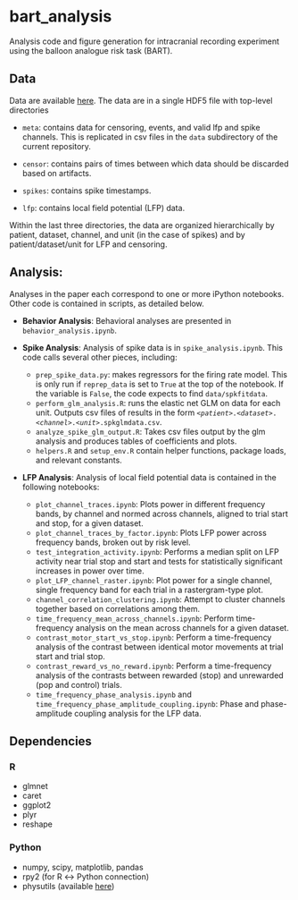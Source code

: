 # bart_analysis
Analysis code and figure generation for intracranial recording experiment using the balloon analogue risk task (BART).

## Data

Data are available [here](TBD). The data are in a single HDF5 file with top-level directories

- `meta`: contains data for censoring, events, and valid lfp and spike channels. This is replicated in csv files in the `data` subdirectory of the current repository.

- `censor`: contains pairs of times between which data should be discarded based on artifacts.

- `spikes`: contains spike timestamps.

- `lfp`: contains local field potential (LFP) data.

Within the last three directories, the data are organized hierarchically by patient, dataset, channel, and unit (in the case of spikes) and by patient/dataset/unit for LFP and censoring.

## Analysis:
Analyses in the paper each correspond to one or more iPython notebooks. Other code is contained in scripts, as detailed below.

- __Behavior Analysis__: Behavioral analyses are presented in `behavior_analysis.ipynb`. 

- __Spike Analysis__: Analysis of spike data is in `spike_analysis.ipynb`. This code calls several other pieces, including:
    - `prep_spike_data.py`: makes regressors for the firing rate model. This is only run if `reprep_data` is set to `True` at the top of the notebook. If the variable is `False`, the code expects to find `data/spkfitdata`.
    - `perform_glm_analysis.R`: runs the elastic net GLM on data for each unit. Outputs csv files of results in the form <code>&lt;<var>patient</var>&gt;.&lt;<var>dataset</var>&gt;.&lt;<var>channel</var>&gt;.&lt;<var>unit</var>&gt;.spkglmdata.csv</code>.
    - `analyze_spike_glm_output.R`: Takes csv files output by the glm analysis and produces tables of coefficients and plots.
    - `helpers.R` and `setup_env.R` contain helper functions, package loads, and relevant constants.

- __LFP Analysis__: Analysis of local field potential data is contained in the following notebooks:
    - `plot_channel_traces.ipynb`: Plots power in different frequency bands, by channel and normed across channels, aligned to trial start and stop, for a given dataset.
    - `plot_channel_traces_by_factor.ipynb`: Plots LFP power across frequency bands, broken out by risk level.
    - `test_integration_activity.ipynb`: Performs a median split on LFP activity near trial stop and start and tests for statistically significant increases in power over time.
    - `plot_LFP_channel_raster.ipynb`: Plot power for a single channel, single frequency band for each trial in a rastergram-type plot.
    - `channel_correlation_clustering.ipynb`: Attempt to cluster channels together based on correlations among them.
    - `time_frequency_mean_across_channels.ipynb`: Perform time-frequency analysis on the mean across channels for a given dataset. 
    - `contrast_motor_start_vs_stop.ipynb`: Perform a time-frequency analysis of the contrast between identical motor movements at trial start and trial stop.
    - `contrast_reward_vs_no_reward.ipynb`: Perform a time-frequency analysis of the contrasts between rewarded (stop) and unrewarded (pop and control) trials.
    - `time_frequency_phase_analysis.ipynb` and `time_frequency_phase_amplitude_coupling.ipynb`: Phase and phase-amplitude coupling analysis for the LFP data.

## Dependencies

### R
- glmnet
- caret
- ggplot2
- plyr
- reshape

### Python
- numpy, scipy, matplotlib, pandas
- rpy2 (for R &harr; Python connection)
- physutils (available [here](https://github.com/jmxpearson/physutils))
